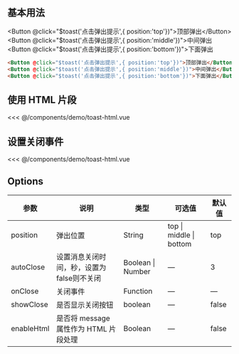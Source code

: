 <script setup>
  import toastHtml from './demo/toast-html.vue'
  import toastClose from './demo/toast-close.vue'
</script>

## 基本用法

<Button @click="$toast('点击弹出提示',{ position:'top'})">顶部弹出</Button>
<Button @click="$toast('点击弹出提示',{ position:'middle'})">中间弹出</Button>
<Button @click="$toast('点击弹出提示',{ position:'bottom'})">下面弹出</Button>

```html
<Button @click="$toast('点击弹出提示',{ position:'top'})">顶部弹出</Button>
<Button @click="$toast('点击弹出提示',{ position:'middle'})">中间弹出</Button>
<Button @click="$toast('点击弹出提示',{ position:'bottom'})">下面弹出</Button>

```

## 使用 HTML 片段
<toastHtml></toastHtml>

<<< @/components/demo/toast-html.vue


## 设置关闭事件
<toastClose></toastClose>

<<< @/components/demo/toast-html.vue

## Options
<table>
    <thead>
      <tr>
        <th>参数</th>
        <th>说明</th>
        <th>类型</th>
        <th>可选值</th>
        <th>默认值</th>
      </tr>
    </thead>
    <tbody>
      <tr>
        <td>position</td>
        <td>弹出位置</td>
        <td>String</td>
        <td>top | middle | bottom</td>
        <td>top</td>
      </tr>
      <tr>
        <td>autoClose</td>
        <td>设置消息关闭时间，秒，设置为false则不关闭</td>
        <td>Boolean | Number</td>
        <td>—</td>
        <td>3</td>
      </tr>
      <tr>
        <td>onClose</td>
        <td>关闭事件</td>
        <td>Function</td>
        <td>—</td>
        <td>—</td>
      </tr>
      <tr>
        <td>showClose</td>
        <td>是否显示关闭按钮</td>
        <td>boolean</td>
        <td>—</td>
        <td>false</td>
      </tr>
      <tr>
        <td>enableHtml</td>
        <td>是否将 message 属性作为 HTML 片段处理</td>
        <td>Boolean</td>
        <td>—</td>
        <td>false</td>
      </tr>
    </tbody>
  </table>